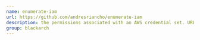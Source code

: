 ```yaml
---
name: enumerate-iam
url: https://github.com/andresriancho/enumerate-iam
description: the permissions associated with an AWS credential set. URL : https://github.com/andresriancho/enumerate-iam Groups : blackarch blackarch-recon blackarch-scanner
group: blackarch
---
```

